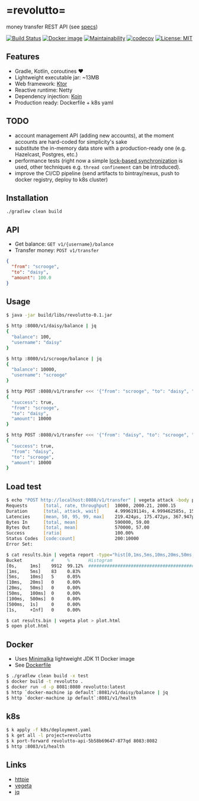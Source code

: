# =revolutto=
money transfer REST API (see [specs](ASSIGNMENT.md))

[![Build Status](https://travis-ci.org/maslick/revolutto.svg?branch=master)](https://travis-ci.org/maslick/revolutto)
[![Docker image](https://img.shields.io/microbadger/image-size/maslick/revolutto/latest.svg)](https://cloud.docker.com/u/maslick/repository/docker/maslick/revolutto)
[![Maintainability](https://api.codeclimate.com/v1/badges/f36549893cc694d0f271/maintainability)](https://codeclimate.com/github/maslick/revolutto/maintainability)
[![codecov](https://codecov.io/gh/maslick/revolutto/branch/master/graph/badge.svg)](https://codecov.io/gh/maslick/revolutto)
[![License: MIT](https://img.shields.io/badge/License-MIT-green.svg)](https://opensource.org/licenses/MIT)


## Features
* Gradle, Kotlin, coroutines :heart:
* Lightweight executable jar: ~13MB
* Web framework: [Ktor](https://ktor.io/)
* Reactive runtime: Netty
* Dependency injection: [Koin](https://insert-koin.io/)
* Production ready: Dockerfile + k8s yaml

## TODO
* account management API (adding new accounts), at the moment accounts are hard-coded for simplicity's sake
* substitute the in-memory data store with a production-ready one (e.g. Hazelcast, Postgres, etc.)
* performance tests (right now a simple [lock-based synchronization](https://github.com/maslick/revolutto/blob/2a56fa0ed175d2cd3994554fdae62b10b3008f05/src/main/kotlin/io/maslick/revolutto/BusinessLogic.kt#L14) is used, other techniques e.g. ``thread confinement`` can be introduced).
* improve the CI/CD pipeline (send artifacts to bintray/nexus, push to docker registry, deploy to k8s cluster)

## Installation
```
./gradlew clean build
```

## API
* Get balance: ``GET v1/{username}/balance``
* Transfer money: ``POST v1/transfer``

```json
{
  "from": "scrooge",
  "to": "daisy",
  "amount": 100.0
}
```

## Usage
```zsh
$ java -jar build/libs/revolutto-0.1.jar

$ http :8080/v1/daisy/balance | jq
{
  "balance": 100,
  "username": "daisy"
}

$ http :8080/v1/scrooge/balance | jq
{
  "balance": 10000,
  "username": "scrooge"
}

$ http POST :8080/v1/transfer <<< '{"from": "scrooge", "to": "daisy", "amount": 10000.0}' | jq
{
  "success": true,
  "from": "scrooge",
  "to": "daisy",
  "amount": 10000
}

$ http POST :8080/v1/transfer <<< '{"from": "daisy", "to": "scrooge", "amount": 10000.0}' | jq
{
  "success": true,
  "from": "daisy",
  "to": "scrooge",
  "amount": 10000
}
```

## Load test
```zsh
$ echo "POST http://localhost:8080/v1/transfer" | vegeta attack -body payload.json -header="Content-Type: application/json" -rate=2000 -duration=5s | tee results.bin | vegeta report
Requests      [total, rate, throughput]  10000, 2000.21, 2000.15
Duration      [total, attack, wait]      4.999619114s, 4.999462585s, 156.529µs
Latencies     [mean, 50, 95, 99, max]    219.424µs, 175.472µs, 367.947µs, 814.346µs, 6.17098ms
Bytes In      [total, mean]              590000, 59.00
Bytes Out     [total, mean]              570000, 57.00
Success       [ratio]                    100.00%
Status Codes  [code:count]               200:10000
Error Set:

$ cat results.bin | vegeta report -type="hist[0,1ms,5ms,10ms,20ms,50ms,100ms,500ms,1000ms]"
Bucket           #     %       Histogram
[0s,     1ms]    9912  99.12%  ##########################################################################
[1ms,    5ms]    83    0.83%
[5ms,    10ms]   5     0.05%
[10ms,   20ms]   0     0.00%
[20ms,   50ms]   0     0.00%
[50ms,   100ms]  0     0.00%
[100ms,  500ms]  0     0.00%
[500ms,  1s]     0     0.00%
[1s,     +Inf]   0     0.00%

$ cat results.bin | vegeta plot > plot.html
$ open plot.html
```

## Docker
* Uses [Minimalka](https://github.com/maslick/minimalka) lightweight JDK 11 Docker image
* See [Dockerfile](Dockerfile)
```zsh
$ ./gradlew clean build -x test
$ docker build -t revolutto .
$ docker run -d -p 8081:8080 revolutto:latest
$ http `docker-machine ip default`:8081/v1/daisy/balance | jq
$ http `docker-machine ip default`:8081/v1/health
```

## k8s
```zsh
$ k apply -f k8s/deployment.yaml
$ k get all -l project=revolutto
$ k port-forward revolutto-api-5b58b69647-877qd 8083:8082
$ http :8083/v1/health
```

## Links
* [httpie](https://httpie.org/)
* [vegeta](https://github.com/tsenart/vegeta)
* [jq](https://stedolan.github.io/jq/)